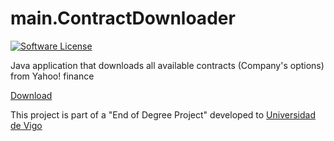 # main.ContractDownloader
[![Software License](https://img.shields.io/badge/license-MIT-brightgreen.svg?style=flat-square)](LICENSE)

Java application that downloads all available contracts (Company's options) from Yahoo! finance

[Download](https://github.com/yrodrigez/main.ContractDownloader/raw/master/out/artifacts/ContractDownloader_jar/main.ContractDownloader.jar)

This project is part of a "End of Degree Project" developed to  [Universidad de Vigo](http://www.uvigo.gal/uvigo_en/index.html)

